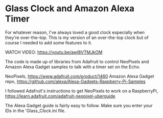 # Glass Clock and Amazon Alexa Timer

For whatever reason, I've always loved a good clock especially when they're over-the-top. This is my version of an over-the-top clock but of course I needed to add some features to it.

WATCH VIDEO: https://youtu.be/awI8VTMJkOM

The code is made up of libraries from Adafruit to control NeoPixels and Amazon Alexa Gadget samples to talk with a timer set on the Echo.

NeoPixels, https://www.adafruit.com/product/1460
Amazon Alexa Gadget repo, https://github.com/alexa/Alexa-Gadgets-Raspberry-Pi-Samples

I followed Adafruit's instructions to get NeoPixels to work on a RaspberryPi, https://learn.adafruit.com/adafruit-neopixel-uberguide

The Alexa Gadget guide is fairly easy to follow. Make sure you enter your IDs in the 'Glass_Clock.ini file.
